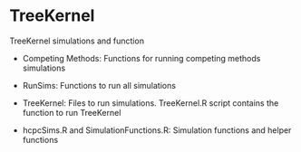 # TreeKernel
TreeKernel simulations and function

* Competing Methods: Functions for running competing methods simulations

* RunSims: Functions to run all simulations

* TreeKernel: Files to run simulations. TreeKernel.R script contains the function to run TreeKernel

* hcpcSims.R and SimulationFunctions.R: Simulation functions and helper functions
